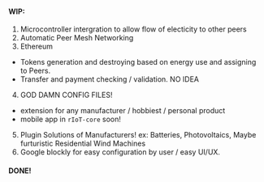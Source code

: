 #### WIP:

1. Microcontroller intergration to allow flow of electicity to other peers
2. Automatic Peer Mesh Networking
3. Ethereum
- Tokens generation and destroying based on energy use and assigning to Peers.
- Transfer and payment checking / validation. NO IDEA
4. GOD DAMN CONFIG FILES!
- extension for any manufacturer / hobbiest / personal product
- mobile app in ```rIoT-core``` soon!
5. Plugin Solutions of Manufacturers! ex: Batteries, Photovoltaics, Maybe furturistic Residential Wind Machines
6. Google blockly for easy configuration by user / easy UI/UX.

#### DONE!
